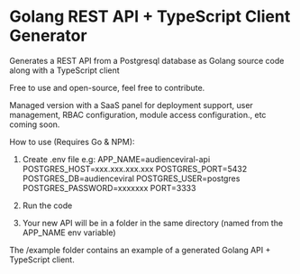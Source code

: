 # Golang REST API + TypeScript Client Generator
 Generates a REST API from a Postgresql database as Golang source code along with a TypeScript client

 Free to use and open-source, feel free to contribute.
 
 Managed version with a SaaS panel for deployment support, user management, RBAC configuration, module access configuration., etc coming soon.
 
How to use (Requires Go & NPM):

1. Create .env file
e.g:
APP_NAME=audienceviral-api
POSTGRES_HOST=xxx.xxx.xxx.xxx
POSTGRES_PORT=5432
POSTGRES_DB=audienceviral
POSTGRES_USER=postgres
POSTGRES_PASSWORD=xxxxxxx
PORT=3333

2. Run the code
3. Your new API will be in a folder in the same directory (named from the APP_NAME env variable)

The /example folder contains an example of a generated Golang API + TypeScript client.
